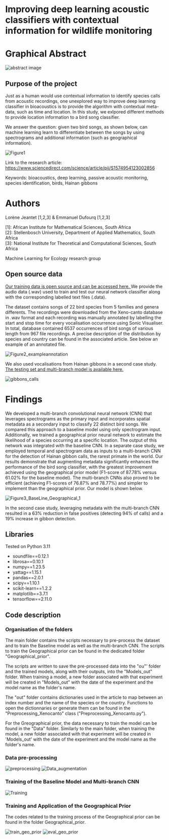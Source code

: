 # Improving deep learning acoustic classifiers with contextual information for wildlife monitoring

# Graphical Abstract 
![abstract image](https://github.com/AIMS-Research/research_za/assets/105348746/7581228f-667f-4647-8166-22faaea76d5a)

## Purpose of the project

Just as a human would use contextual information to identify species calls from acoustic recordings, one unexplored way to improve deep learning classifier in bioacoustics is to provide the algorithm with contextual meta-data, such as time and location. In this study, we exlpored different methods to provide location information to a bird song classifier.

We answer the question: given two bird songs, as shown below, can machine learning learn to differentiate between the songs by using spectrograms and additional information (such as geographical information).

![Figure1](https://github.com/AIMS-Research/research_za/assets/15357701/ff83d68d-9c7b-462d-9960-67057217873b)

Link to the research article: https://www.sciencedirect.com/science/article/pii/S1574954123002856

Keywords: bioacoustics, deep learning, passive acoustic monitoring, species identification, birds, Hainan gibbons

# Authors 
Lorène Jeantet [1,2,3] & Emmanuel Dufourq [1,2,3]

[1]: African Institute for Mathematical Sciences, South Africa  
[2]: Stellenbosch University, Department of Applied Mathematics, South Africa  
[3]: National Institute for Theoretical and Computational Sciences, South Africa  

Machine Learning for Ecology research group


## Open source data

<a href="https://doi.org/10.5281/zenodo.7828148 ">Our training data is open source and can be accessed here. </a> We provide the audio data (.wav) used to train and test our neural network classifier along with the corresponding labelled text files (.data). 

The dataset contains songs of 22 bird species from 5 families and genera differents. The recordings were downloaded from the Xeno-canto database in .wav format and each recording was manually annotated by labelling the start and stop time for every vocalisation occurrence using Sonic Visualiser. In total, database contained 6537 occurrences of bird songs of various length from 967 file recordings. A precise description of the distribution by species and country can be found in the associated article. See below an example of an annotated file.

![Figure2_exampleannotation](https://github.com/AIMS-Research/research_za/assets/15357701/66a11441-e225-428b-a4b2-ea1ab1d2ebab)

We also used vocalisations from Hainan gibbons in a second case study. <a href="https://zenodo.org/record/7997739">The testing set and multi-branch model is available here.</a> 

![gibbons_calls](https://github.com/AIMS-Research/research_za/assets/15357701/2fa9e027-ea1e-4d15-ad10-8db341064f9c)

# Findings

We developed a multi-branch convolutional neural network (CNN) that leverages spectrograms as the primary input and incorporates spatial metadata as a secondary input to classify 22 distinct bird songs. We compared this approach to a baseline model using only spectrogram input. Additionally, we trained a geographical prior neural network to estimate the likelihood of a species occurring at a specific location. The output of this network was integrated with the baseline CNN. In a separate case study, we employed temporal and spectrogram data as inputs to a multi-branch CNN for the detection of Hainan gibbon calls, the rarest primate in the world. Our results demonstrate that augmenting metadata significantly enhances the performance of the bird song classifier, with the greatest improvement achieved using the geographical prior model (F1-score of 87.78% versus 61.02% for the baseline model). The multi-branch CNNs also proved to be efficient (achieving F1-scores of 76.87% and 78.77%) and simpler to implement than the geographical prior. Our model is shown below.

![Figure3_BaseLine_Geographical_1](https://github.com/AIMS-Research/research_za/assets/15357701/7cfcf1fe-6c10-42f4-89f7-dcd9abe89f69)


In the second case study, leveraging metadata with the multi-branch CNN resulted in a 63% reduction in false positives (detecting 94% of calls) and a 19% increase in gibbon detection. 

## Libraries

Tested on Python 3.11
- soundfile==0.12.1
- librosa==0.10.1
- numpy==1.23.5
- yattag==1.15.1
- pandas==2.0.1
- scipy==1.10.1
- scikit-learn==1.2.2
- matplotlib==3.7.1
- tensorflow==2.11.0

## Code description 

### Organisation of the folders

The main folder contains the scripts necessary to pre-process the dataset and to train the Baseline model as well as the multi-branch CNN. The scripts to train the Geographical prior can be found in the dedicated folder "Geographical_prior". 

The scripts are written to save the pre-processed data into the "ou"' folder and the trained models, along with their outputs, into the "Models_out" folder. When training a model, a new folder associated with that experiment will be created in "Models_out" with the date of the experiment and the model name as the folder's name.

The "out" folder contains dictionaries used in the article to map between an index number and the name of the species or the country. Functions to open the dictionnaries or generate them can be found in the "Preprocessing_Xenocanto" class ("Preprocessing_Xenocanto.py"). 

For the Greographical prior, the data necessary to train the model can be found in the "Data" folder. Similarly to the main folder, when training the model, a new folder associated with that experiment will be created in 'Models_out' with the date of the experiment and the model name as the folder's name.

### Data pre-processing
![preprocessing](https://github.com/AIMS-Research/research_za/assets/105348746/3af49704-ccfc-4524-a8a6-c6719f5650d4)
![Data_augmentation](https://github.com/AIMS-Research/research_za/assets/105348746/84a5b55a-898f-45e7-b577-24aefcf356fe)

### Training of the Baseline Model and Multi-branch CNN 
![Training](https://github.com/AIMS-Research/research_za/assets/105348746/2c698a87-63f7-4ed4-b10e-eb55696bfa44)

### Training and Application of the Geographical Prior 
The codes related to the training process of the Geographical prior can be found in the folder Geographical_prior. 

![train_geo_prior](https://github.com/AIMS-Research/research_za/assets/105348746/afd13062-15dc-4ef1-aa56-985f91a0dc80)
![eval_geo_prior](https://github.com/AIMS-Research/research_za/assets/105348746/36e2c3b7-08f3-4d99-8003-1e2f3b841454)


